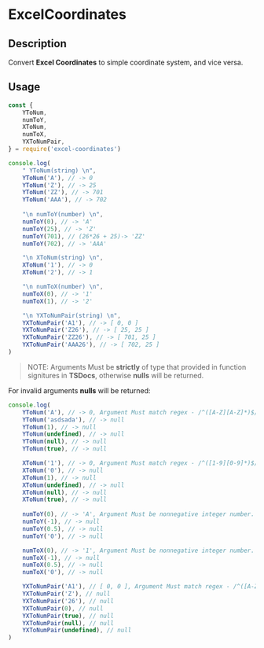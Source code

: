 # ExcelCoordinates

## Description
Convert **Excel Coordinates** to simple coordinate system, and vice versa.

## Usage
```javascript
const {
    YToNum,
    numToY,
    XToNum,
    numToX,
    YXToNumPair,
} = require('excel-coordinates')

console.log(
    " YToNum(string) \n",
    YToNum('A'), // -> 0
    YToNum('Z'), // -> 25
    YToNum('ZZ'), // -> 701
    YToNum('AAA'), // -> 702
    
    "\n numToY(number) \n",
    numToY(0), // -> 'A'
    numToY(25), // -> 'Z'
    numToY(701), // (26*26 + 25)-> 'ZZ'
    numToY(702), // -> 'AAA'

    "\n XToNum(string) \n",
    XToNum('1'), // -> 0
    XToNum('2'), // -> 1

    "\n numToX(number) \n",
    numToX(0), // -> '1'
    numToX(1), // -> '2'

    "\n YXToNumPair(string) \n",
    YXToNumPair('A1'), // -> [ 0, 0 ]
    YXToNumPair('Z26'), // -> [ 25, 25 ]
    YXToNumPair('ZZ26'), // -> [ 701, 25 ]
    YXToNumPair('AAA26'), // -> [ 702, 25 ]
)
```
> NOTE: Arguments Must be **strictly** of type that provided in function signitures in **TSDocs**, otherwise **nulls** will be returned.

For invalid arguments **nulls** will be returned:
```javascript
console.log(
    YToNum('A'), // -> 0, Argument Must match regex - /^([A-Z][A-Z]*)$/
    YToNum('asdsada'), // -> null
    YToNum(1), // -> null
    YToNum(undefined), // -> null
    YToNum(null), // -> null
    YToNum(true), // -> null

    XToNum('1'), // -> 0, Argument Must match regex - /^([1-9][0-9]*)$/
    XToNum('0'), // -> null
    XToNum(1), // -> null
    XToNum(undefined), // -> null
    XToNum(null), // -> null
    XToNum(true), // -> null
    
    numToY(0), // -> 'A', Argument Must be nonnegative integer number.
    numToY(-1), // -> null
    numToY(0.5), // -> null
    numToY('0'), // -> null

    numToX(0), // -> '1', Argument Must be nonnegative integer number.
    numToX(-1), // -> null
    numToX(0.5), // -> null
    numToX('0'), // -> null

    YXToNumPair('A1'), // [ 0, 0 ], Argument Must match regex - /^([A-Z][A-Z]*)([1-9][0-9]*)$/
    YXToNumPair('Z'), // null
    YXToNumPair('26'), // null
    YXToNumPair(0), // null
    YXToNumPair(true), // null
    YXToNumPair(null), // null
    YXToNumPair(undefined), // null
)
```